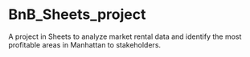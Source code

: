 # BnB_Sheets_project
A project in Sheets to analyze market rental data and identify the most profitable areas in Manhattan to stakeholders.
